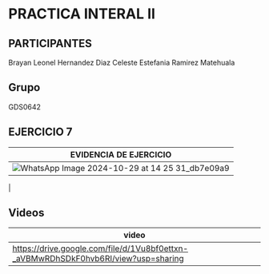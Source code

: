 # PRACTICA INTERAL II
## PARTICIPANTES
Brayan Leonel Hernandez Diaz
Celeste Estefania Ramirez Matehuala

## Grupo
GDS0642

## EJERCICIO 7
|EVIDENCIA DE EJERCICIO|
|--|
|![WhatsApp Image 2024-10-29 at 14 25 31_db7e09a9](https://github.com/user-attachments/assets/092e472e-d02f-4ceb-b32c-03548f1a3941)
|
## Videos
|video|
|--|
|https://drive.google.com/file/d/1Vu8bf0ettxn-_aVBMwRDhSDkF0hvb6RI/view?usp=sharing|
